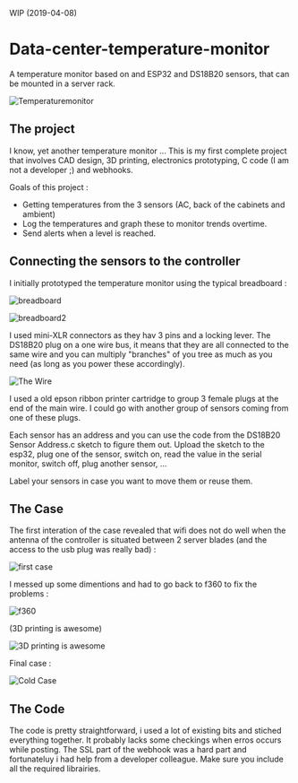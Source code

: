 WIP (2019-04-08)

# Data-center-temperature-monitor
A temperature monitor based on and ESP32 and DS18B20 sensors, that can be mounted in a server rack.


![Temperaturemonitor](img/IMG_5406.JPG "temperature monitor")

## The project

I know, yet another temperature monitor ...
This is my first complete project that involves CAD design, 3D printing, electronics prototyping, C code (I am not a developer ;) and webhooks.

Goals of this project : 
- Getting temperatures from the 3 sensors (AC, back of the cabinets and ambient) 
- Log the temperatures and graph these to monitor trends overtime.
- Send alerts when a level is reached.

## Connecting the sensors to the controller

I initially prototyped the temperature monitor using the typical breadboard :

![breadboard](img/IMG_2920.JPG "breadboard")

![breadboard2](img/breadboard.png "breadboard2")

I used mini-XLR connectors as they hav 3 pins and a locking lever. 
The DS18B20 plug on a one wire bus, it means that they are all connected to the same wire and you can multiply "branches" of you tree as much as you need (as long as you power these accordingly).

![The Wire](img/The_Wire.jpg "The Wire")

I used a old epson ribbon printer cartridge to group 3 female plugs at the end of the main wire. I could go with another group of sensors coming from one of these plugs.

Each sensor has an address and you can use the code from the DS18B20 Sensor Address.c sketch to figure them out. Upload the sketch to the esp32, plug one of the sensor, switch on, read the value in the serial monitor, switch off, plug another sensor, ...

Label your sensors in case you want to move them or reuse them.



## The Case

The first interation of the case revealed that wifi does not do well when the antenna of the controller is situated between 2 server blades (and the access to the usb plug was really bad) :

![first case](img/IMG_1958.JPG "first case")

I messed up some dimentions and had to go back to f360 to fix the problems :

![f360](img/f360.png "f360")

(3D printing is awesome)

![3D printing is awesome](img/IMG_0819.JPG "3D printing is awesome")

Final case :

![Cold Case](img/Cold_Case.jpg "Cold Case")

## The Code

The code is pretty straightforward, i used a lot of existing bits and stiched everything together. It probably lacks some checkings when erros occurs while posting. 
The SSL part of the webhook was a hard part and fortunateluy i had help from a developer colleague.
Make sure you include all the required librairies.


